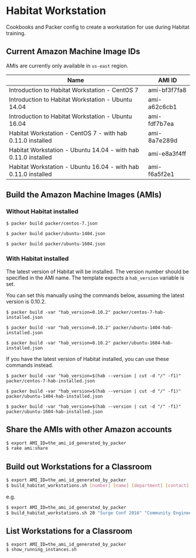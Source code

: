 # Habitat Workstation

Cookbooks and Packer config to create a workstation for use during Habitat training.

## Current Amazon Machine Image IDs

AMIs are currently only available in `us-east` region.

Name|AMI ID
----|------
Introduction to Habitat Workstation - CentOS 7|ami-bf3f7fa8
Introduction to Habitat Workstation - Ubuntu 14.04|ami-a62c6cb1
Introduction to Habitat Workstation - Ubuntu 16.04|ami-fdf7b7ea
Habitat Workstation - CentOS 7 - with hab 0.11.0 installed|ami-8a7e289d
Habitat Workstation - Ubuntu 14.04 - with hab 0.11.0 installed|ami-e8a3f4ff
Habitat Workstation - Ubuntu 16.04 - with hab 0.11.0 installed|ami-f6a5f2e1

## Build the Amazon Machine Images (AMIs)

### Without Habitat installed

`$ packer build packer/centos-7.json`

`$ packer build packer/ubuntu-1404.json`

`$ packer build packer/ubuntu-1604.json`

### With Habitat installed

The latest version of Habitat will be installed.  The version number should be specified in the AMI name.  The template expects a `hab_version` variable is set.

You can set this manually using the commands below, assuming the latest version is 0.10.2.

`$ packer build -var "hab_version=0.10.2" packer/centos-7-hab-installed.json`

`$ packer build -var "hab_version=0.10.2" packer/ubuntu-1404-hab-installed.json`

`$ packer build -var "hab_version=0.10.2" packer/ubuntu-1604-hab-installed.json`

If you have the latest version of Habitat installed, you can use these commands instead.

`$ packer build -var "hab_version=$(hab --version | cut -d "/" -f1)" packer/centos-7-hab-installed.json`

`$ packer build -var "hab_version=$(hab --version | cut -d "/" -f1)"  packer/ubuntu-1404-hab-installed.json`

`$ packer build -var "hab_version=$(hab --version | cut -d "/" -f1)"  packer/ubuntu-1604-hab-installed.json`

## Share the AMIs with other Amazon accounts

```bash
$ export AMI_ID=the_ami_id_generated_by_packer
$ rake ami:share
```

## Build out Workstations for a Classroom

```bash
$ export AMI_ID=the_ami_id_generated_by_packer
$ build_habitat_workstations.sh [number] [name] [department] [contact] [project] [termination-date]
```

e.g.
```bash
$ export AMI_ID=the_ami_id_generated_by_packer
$ build_habitat_workstations.sh 20 "Surge Conf 2016" "Community Engineering" "Nathen Harvey" "Surge" "2016-09-23"
```

## List Workstations for a Classroom

```
$ export AMI_ID=the_ami_id_generated_by_packer
$ show_running_instances.sh
```

